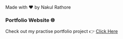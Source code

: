 Made with ❤️ by Nakul Rathore
### Portfolio Website 🌐
Check out my practise portfolio project 👉 [Click Here](https://27-NakulRathore.github.io/Portfolio-Website)
